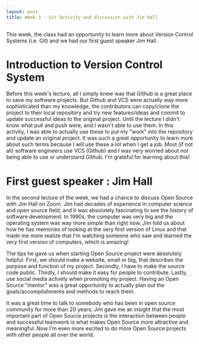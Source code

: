 ```yaml
---
layout: post
title: Week 3 - Git Activity and discussion with Jim Hall
---
```


This week, the class had an opportunity to learn more about Version Control Systems (i.e. Git) and we had our first guest speaker Jim Hall.

<!--more-->

# Introduction to Version Control System

Before this week's lecture, all I simply knew was that Github is a great place to save my software projects. 
But Github and VCS were actually way more sophisticated than my knowledge; the contributors can copy/clone the project to their local
repository and try new features/ideas and commit to update successful ideas to the original project. 
Until the lecture I didn't know what pull and push were, and I wasn't able to use them. In this activity, I was able to actually use 
these to put my "work" into the repository and update an original project. It was such a great opportunity to learn more about
such terms because I will use these a lot when I get a job. Most (if not all) software engineers use VCS (Github) and I was very worried
about not being able to use or understand Github. I'm grateful for learning about this!

# First guest speaker : Jim Hall

In the second lecture of the week, we had a chance to discuss Open Source with Jim Hall on Zoom. Jim had decades of experience in computer science
and open source field, and it was absolutely fascinating to see the history of software development. In 1990s, the computer was very big 
and the operating system was way more simple than right now. Jim told us about how he has memories of looking at the very first version of Linux
and that made me more realize that I'm watching someone who saw and learned the very first version of computers, which is amazing!

The tips he gave us when starting Open Source project were absolutely helpful. First, we should make a website, small or big, that describes
the purpose and function of my project. Secondly, I have to make the source code public. Thirdly, I should make it easy for people to contribute.
Lastly, use social media actively when promoting my project. Having an Open Source "mentor" was a great opportunity to actually plan out the goals/accomplishments and methods to reach them.

It was a great time to talk to somebody who has been in open source community for more than 20 years; Jim gave me an insight that the
most important part of Open Source projects is the interaction between people and successful teamwork is what makes Open Source more 
attractive and meaningful. Now I'm even more excited to do more Open Source projects with other people all over the world.

